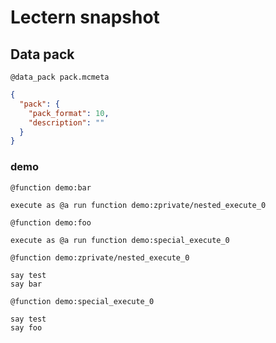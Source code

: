 # Lectern snapshot

## Data pack

`@data_pack pack.mcmeta`

```json
{
  "pack": {
    "pack_format": 10,
    "description": ""
  }
}
```

### demo

`@function demo:bar`

```mcfunction
execute as @a run function demo:zprivate/nested_execute_0
```

`@function demo:foo`

```mcfunction
execute as @a run function demo:special_execute_0
```

`@function demo:zprivate/nested_execute_0`

```mcfunction
say test
say bar
```

`@function demo:special_execute_0`

```mcfunction
say test
say foo
```
